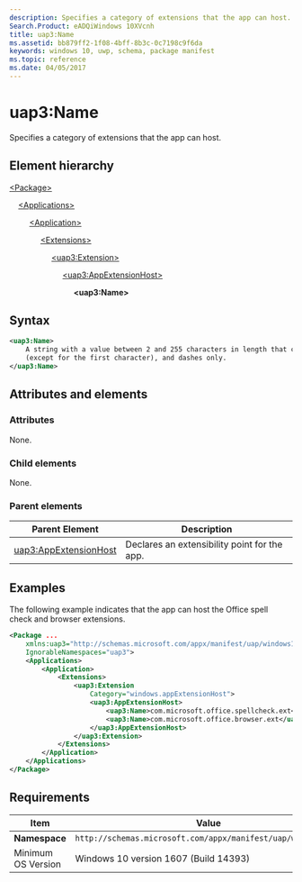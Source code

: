 ```yaml
---
description: Specifies a category of extensions that the app can host.
Search.Product: eADQiWindows 10XVcnh
title: uap3:Name
ms.assetid: bb879ff2-1f08-4bff-8b3c-0c7198c9f6da
keywords: windows 10, uwp, schema, package manifest
ms.topic: reference
ms.date: 04/05/2017
---
```


# uap3:Name

Specifies a category of extensions that the app can host.

## Element hierarchy

[\<Package\>](element-package.md)

&nbsp;&nbsp;&nbsp;&nbsp;[\<Applications\>](element-applications.md)

&nbsp;&nbsp;&nbsp;&nbsp; &nbsp;&nbsp;&nbsp;&nbsp;[\<Application\>](element-application.md)

&nbsp;&nbsp;&nbsp;&nbsp; &nbsp;&nbsp;&nbsp;&nbsp; &nbsp;&nbsp;&nbsp;&nbsp;[\<Extensions\>](element-1-extensions.md)

&nbsp;&nbsp;&nbsp;&nbsp; &nbsp;&nbsp;&nbsp;&nbsp; &nbsp;&nbsp;&nbsp;&nbsp; &nbsp;&nbsp;&nbsp;&nbsp;[\<uap3:Extension\>](element-uap3-extension-manual.md)

&nbsp;&nbsp;&nbsp;&nbsp; &nbsp;&nbsp;&nbsp;&nbsp; &nbsp;&nbsp;&nbsp;&nbsp; &nbsp;&nbsp;&nbsp;&nbsp; &nbsp;&nbsp;&nbsp;&nbsp;[\<uap3:AppExtensionHost\>](element-uap3-appextensionhost-manual.md)

&nbsp;&nbsp;&nbsp;&nbsp; &nbsp;&nbsp;&nbsp;&nbsp; &nbsp;&nbsp;&nbsp;&nbsp; &nbsp;&nbsp;&nbsp;&nbsp; &nbsp;&nbsp;&nbsp;&nbsp; &nbsp;&nbsp;&nbsp;&nbsp;**\<uap3:Name\>**

## Syntax

```xml
<uap3:Name>
    A string with a value between 2 and 255 characters in length that consists of alphanumeric characters, periods 
    (except for the first character), and dashes only.
</uap3:Name>
```

## Attributes and elements

### Attributes

None.

### Child elements

None.

### Parent elements

| Parent Element | Description |
|-|-|
| [uap3:AppExtensionHost](element-uap3-appextensionhost-manual.md) | Declares an extensibility point for the app. |

## Examples

The following example indicates that the app can host the Office spell check and browser extensions.

```xml
<Package ...
    xmlns:uap3="http://schemas.microsoft.com/appx/manifest/uap/windows10/3"  
    IgnorableNamespaces="uap3">
    <Applications>
        <Application>
            <Extensions>
                <uap3:Extension
                    Category="windows.appExtensionHost">  
                    <uap3:AppExtensionHost>  
                        <uap3:Name>com.microsoft.office.spellcheck.ext</uap3:Name> 
                        <uap3:Name>com.microsoft.office.browser.ext</uap3:Name>  
                    </uap3:AppExtensionHost>  
                </uap3:Extension>
            </Extensions>
        </Application>
    </Applications>
</Package>
```

## Requirements

| Item | Value |
|--|--|
| **Namespace** | `http://schemas.microsoft.com/appx/manifest/uap/windows10/3` |
| Minimum OS Version | Windows 10 version 1607 (Build 14393) |
